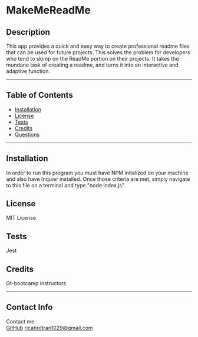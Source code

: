 
# MakeMeReadMe
## Description
This app provides a quick and easy way to create professional readme files that can be used for future projects. This solves the problem for developers who tend to skimp on the ReadMe portion on their projects. It takes the mundane task of creating a readme, and turns it into an interactive and adaptive function.

---

## Table of Contents
* [Installation](#installation)
* [License](#license)
* [Tests](#tests)
* [Credits](#credits)
* [Questions](#questions)

---

## Installation
In order to run this program you must have NPM initalized on your machine and also have Inquier installed. Once those criteria are met, simply navigate to this file on a terminal and type "node index.js"
## License
MIT License
## Tests
Jest
## Credits
Gt-bootcamp instructors

---

## Contact Info
Contact me: <br/>
[GitHub](https://github.com/rtran1029)
<ricahrdtran1029@gmail.com>
